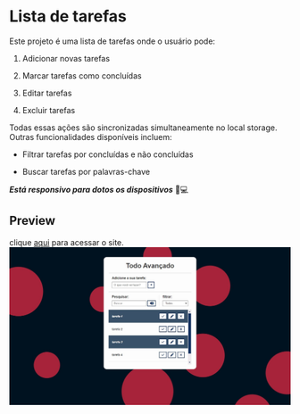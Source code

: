 # Lista de tarefas

Este projeto é uma lista de tarefas onde o usuário pode:

1. Adicionar novas tarefas

1. Marcar tarefas como concluídas

1. Editar tarefas

1. Excluir tarefas

Todas essas ações são sincronizadas simultaneamente no local storage. Outras funcionalidades disponíveis incluem:

* Filtrar tarefas por concluídas e não concluídas

* Buscar tarefas por palavras-chave

_**Está responsivo para dotos os dispositivos**_ 📱💻

## Preview
clique [aqui](https://elson-341.github.io/todo_advanced/) para acessar o site.
![Todo-list](img/Todo-list.jpg)
